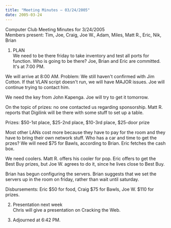 ```yaml
---
title: "Meeting Minutes – 03/24/2005"
date: 2005-03-24
---
```

Computer Club Meeting Minutes for 3/24/2005<br>
Members present: Tim, Joe, Craig, Joe W., Adam, Miles, Matt R., Eric, Nik,
Brian<p>

1) PLAN<br>
We need to be there friday to take inventory and test all ports for function.
Who is going to be there?  Joe, Brian and Eric are committed.  It's at 7:00 PM.<p>

We will arrive at 8:00 AM.  Problem: We still haven't confirmed with Jim
Cotton.  If that VLAN script doesn't run, we will have MAJOR issues.  Joe will
continue trying to contact him.<p>

We need the key from John Kapenga.  Joe will try to get it tomorrow.<p>

On the topic of prizes: no one contacted us regarding sponsorship.  Matt R.
reports that Digilink will be there with some stuff to set up a table.<p>

Prizes: $50-1st place, $25-2nd place, $10-3rd place, $25-door prize<p>

Most other LANs cost more because they have to pay for the room and they
have to bring their own network stuff.   Who has a car and time to get the
przes?  We will need $75 for Bawls, according to Brian.  Eric fetches the cash
box.<p>

We need coolers.  Matt R. offers his cooler for pop.  Eric offers to get the
Best Buy prizes, but Joe W. agrees to do it, since he lives close to Best
Buy.<p>

Brian has begun configuring the servers.  Brian suggests that we set the
servers up in the room on friday, rather than wait until saturday.<p>

Disbursements: Eric $50 for food, Craig $75 for Bawls, Joe W. $110 for
prizes.<p>

2) Presentation next week<br>
Chris will give a presentation on Cracking the Web.<p>

3) Adjourned at 6:42 PM.
